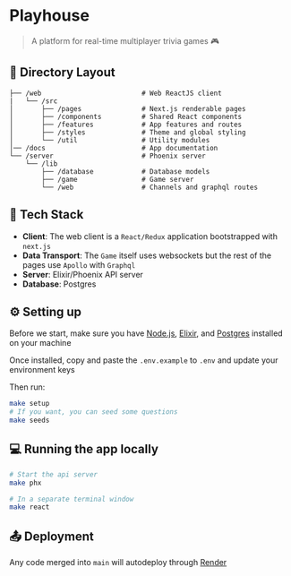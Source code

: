 # Playhouse

> A platform for real-time multiplayer trivia games 🎮

## 📁 Directory Layout

```
├── /web                         # Web ReactJS client
|   └── /src
│       ├── /pages               # Next.js renderable pages
│       ├── /components          # Shared React components
│       ├── /features            # App features and routes
│       ├── /styles              # Theme and global styling
│       └── /util                # Utility modules
│── /docs                        # App documentation
└── /server                      # Phoenix server
    └── /lib
        ├── /database            # Database models
        ├── /game                # Game server
        └── /web                 # Channels and graphql routes
```

## 🥞 Tech Stack

- **Client**: The web client is a `React/Redux` application bootstrapped with `next.js`
- **Data Transport**: The `Game` itself uses websockets but the rest of the pages use `Apollo` with `Graphql`
- **Server**: Elixir/Phoenix API server
- **Database**: Postgres

## ⚙️ Setting up

Before we start, make sure you have [Node.js](https://nodejs.org/en/download/), [Elixir](https://elixir-lang.org/install.html), and [Postgres](https://www.postgresql.org/download/) installed on your machine

Once installed, copy and paste the `.env.example` to `.env` and update your environment keys

Then run:

```bash
make setup
# If you want, you can seed some questions
make seeds
```

## 💻 Running the app locally

```bash
# Start the api server
make phx

# In a separate terminal window
make react
```

## 📤 Deployment

Any code merged into `main` will autodeploy through [Render](https://render.com/)
